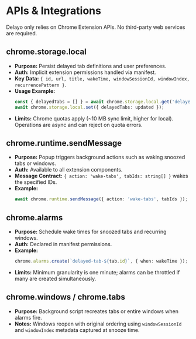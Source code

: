 # APIs & Integrations

Delayo only relies on Chrome Extension APIs. No third-party web services are required.

## chrome.storage.local
- **Purpose:** Persist delayed tab definitions and user preferences.
- **Auth:** Implicit extension permissions handled via manifest.
- **Key Data:** `{ id, url, title, wakeTime, windowSessionId, windowIndex, recurrencePattern }`.
- **Usage Example:**
  ```ts
  const { delayedTabs = [] } = await chrome.storage.local.get('delayedTabs');
  await chrome.storage.local.set({ delayedTabs: updated });
  ```
- **Limits:** Chrome quotas apply (~10 MB sync limit, higher for local). Operations are async and can reject on quota errors.

## chrome.runtime.sendMessage
- **Purpose:** Popup triggers background actions such as waking snoozed tabs or windows.
- **Auth:** Available to all extension components.
- **Message Contract:** `{ action: 'wake-tabs', tabIds: string[] }` wakes the specified IDs.
- **Example:**
  ```ts
  await chrome.runtime.sendMessage({ action: 'wake-tabs', tabIds });
  ```

## chrome.alarms
- **Purpose:** Schedule wake times for snoozed tabs and recurring windows.
- **Auth:** Declared in manifest permissions.
- **Example:**
  ```ts
  chrome.alarms.create(`delayed-tab-${tab.id}`, { when: wakeTime });
  ```
- **Limits:** Minimum granularity is one minute; alarms can be throttled if many are created simultaneously.

## chrome.windows / chrome.tabs
- **Purpose:** Background script recreates tabs or entire windows when alarms fire.
- **Notes:** Windows reopen with original ordering using `windowSessionId` and `windowIndex` metadata captured at snooze time.